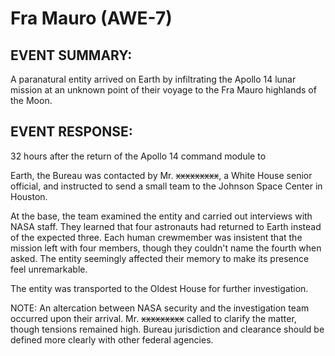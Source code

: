 # Fra Mauro (AWE-7)

## EVENT SUMMARY:

A paranatural entity arrived on Earth by infiltrating the Apollo 14 lunar mission at an unknown point of their voyage to the Fra Mauro highlands of the Moon.

## EVENT RESPONSE:

32 hours after the return of the Apollo 14 command module to

Earth, the Bureau was contacted by Mr. ~~xxxxxxxxx~~, a White House senior official, and instructed to send a small team to the Johnson Space Center in Houston.

At the base, the team examined the entity and carried out interviews with NASA staff. They learned that four astronauts had returned to Earth instead of the expected three. Each human crewmember was insistent that the mission left with four members, though they couldn't name the fourth when asked. The entity seemingly affected their memory to make its presence feel unremarkable.

The entity was transported to the Oldest House for further investigation.

NOTE: An altercation between NASA security and the investigation team occurred upon their arrival. Mr. ~~xxxxxxxxx~~ called to clarify the matter, though tensions remained high. Bureau jurisdiction and clearance should be defined more clearly with other federal agencies.
